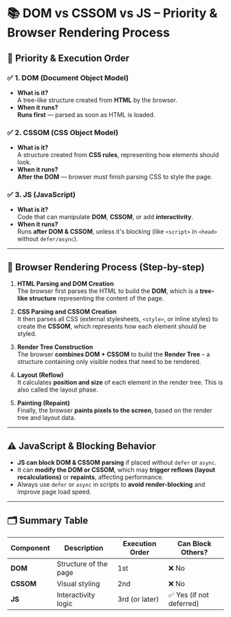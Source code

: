 
# 📚 DOM vs CSSOM vs JS – Priority & Browser Rendering Process

## 🚦 Priority & Execution Order

### ✅ 1. **DOM (Document Object Model)**
- **What is it?**  
  A tree-like structure created from **HTML** by the browser.
- **When it runs?**  
  **Runs first** — parsed as soon as HTML is loaded.

### ✅ 2. **CSSOM (CSS Object Model)**
- **What is it?**  
  A structure created from **CSS rules**, representing how elements should look.
- **When it runs?**  
  **After the DOM** — browser must finish parsing CSS to style the page.

### ✅ 3. **JS (JavaScript)**
- **What is it?**  
  Code that can manipulate **DOM**, **CSSOM**, or add **interactivity**.
- **When it runs?**  
  Runs **after DOM & CSSOM**, unless it's blocking (like `<script>` in `<head>` without `defer/async`).

---

## 🧠 Browser Rendering Process (Step-by-step)

1. **HTML Parsing and DOM Creation**  
   The browser first parses the HTML to build the **DOM**, which is a **tree-like structure** representing the content of the page.

2. **CSS Parsing and CSSOM Creation**  
   It then parses all CSS (external stylesheets, `<style>`, or inline styles) to create the **CSSOM**, which represents how each element should be styled.

3. **Render Tree Construction**  
   The browser **combines DOM + CSSOM** to build the **Render Tree** – a structure containing only visible nodes that need to be rendered.

4. **Layout (Reflow)**  
   It calculates **position and size** of each element in the render tree. This is also called the layout phase.

5. **Painting (Repaint)**  
   Finally, the browser **paints pixels to the screen**, based on the render tree and layout data.

---

## ⚠️ JavaScript & Blocking Behavior

- **JS can block DOM & CSSOM parsing** if placed without `defer` or `async`.
- It can **modify the DOM or CSSOM**, which may **trigger reflows (layout recalculations)** or **repaints**, affecting performance.
- Always use `defer` or `async` in scripts to **avoid render-blocking** and improve page load speed.

---

## 🗂️ Summary Table

| Component | Description            | Execution Order | Can Block Others? |
|-----------|------------------------|------------------|--------------------|
| **DOM**   | Structure of the page  | 1st              | ❌ No              |
| **CSSOM** | Visual styling         | 2nd              | ❌ No              |
| **JS**    | Interactivity logic    | 3rd (or later)   | ✅ Yes (if not deferred) |
